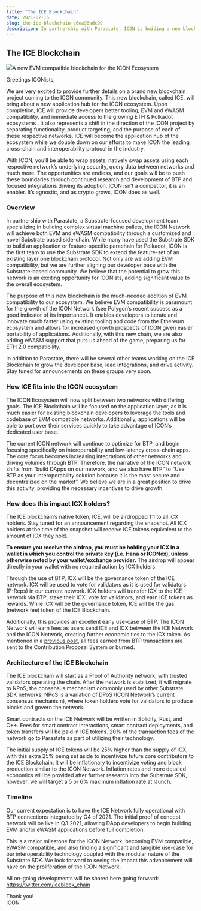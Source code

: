 ```yaml
---
title: "The ICE Blockchain"
date: 2021-07-15
slug: the-ice-blockchain-e6ea96adc99
description: In partnership with Parastate, ICON is buiding a new blockchain, called ICE, which will bring about a new application hub for the ICON ecosystem.
---
```


## The ICE Blockchain

![](https://cdn-images-1.medium.com/max/800/1*W0eKVsybZ6TdxV8UYJX5Yg.jpeg)A new EVM compatible blockchain for the ICON Ecosystem

Greetings ICONists,

We are very excited to provide further details on a brand new blockchain project coming to the ICON community. This new blockchain, called ICE, will bring about a new application hub for the ICON ecosystem. Upon completion, ICE will provide developers better tooling, EVM and eWASM compatibility, and immediate access to the growing ETH & Polkadot ecosystems . It also represents a shift in the direction of the ICON project by separating functionality, product targeting, and the purpose of each of these respective networks. ICE will become the application hub of the ecosystem while we double down on our efforts to make ICON the leading cross-chain and interoperability protocol in the industry.

With ICON, you’ll be able to wrap assets, natively swap assets using each respective network’s underlying security, query data between networks and much more. The opportunities are endless, and our goals will be to push these boundaries through continued research and development of BTP and focused integrations driving its adoption. ICON isn’t a competitor, it is an enabler. It’s agnostic, and as crypto grows, ICON does as well.

### **Overview**

In partnership with Parastate, a Substrate-focused development team specializing in building complex virtual machine pallets, the ICON Network will achieve both EVM and eWASM compatibility through a customized and novel Substrate based side-chain. While many have used the Substrate SDK to build an application or feature-specific parachain for Polkadot, ICON is the first team to use the Substrate SDK to extend the feature-set of an existing layer one blockchain protocol. Not only are we adding EVM compatibility, but we are further aligning our developer base with the Substrate-based community. We believe that the potential to grow this network is an exciting opportunity for ICONists, adding significant value to the overall ecosystem.

The purpose of this new blockchain is the much-needed addition of EVM compatibility to our ecosystem. We believe EVM compatibility is paramount for the growth of the ICON Network (see Polygon’s recent success as a good indicator of its importance). It enables developers to iterate and innovate much faster using existing tooling and code from the Ethereum ecosystem and allows for increased growth prospects of ICON given easier portability of applications. Additionally, with this new chain, we are also adding eWASM support that puts us ahead of the game, preparing us for ETH 2.0 compatibility.

In addition to Parastate, there will be several other teams working on the ICE Blockchain to grow the developer base, lead integrations, and drive activity. Stay tuned for announcements on these groups very soon.

### **How ICE fits into the ICON ecosystem**

The ICON Ecosystem will now split between two networks with differing goals. The ICE Blockchain will be focused on the application layer, as it is much easier for existing blockchain developers to leverage the tools and codebase of EVM compatible networks. Additionally, applications will be able to port over their services quickly to take advantage of ICON’s dedicated user base.

The current ICON network will continue to optimize for BTP, and begin focusing specifically on interoperability and low-latency cross-chain apps. The core focus becomes increasing integrations of other networks and driving volumes through BTP. Therefore, the narrative of the ICON network shifts from “build DApps on our network, and we also have BTP” to “Use BTP as your interoperability solution because it is the most secure and decentralized on the market”. We believe we are in a great position to drive this activity, providing the necessary incentives to drive growth.

### **How does this impact ICX holders?**

The ICE blockchain’s native token, ICE, will be airdropped 1:1 to all ICX holders. Stay tuned for an announcement regarding the snapshot. All ICX holders at the time of the snapshot will receive ICE tokens equivalent to the amount of ICX they hold.

**To ensure you receive the airdrop, you must be holding your ICX in a wallet in which you control the private key (i.e. Hana or ICONex), unless otherwise noted by your wallet/exchange provider.** The airdrop will appear directly in your wallet with no required action by ICX holders.

Through the use of BTP, ICX will be the governance token of the ICE network. ICX will be used to vote for validators as it is used for validators (P-Reps) in our current network. ICX holders will transfer ICX to the ICE network via BTP, stake their ICX, vote for validators, and earn ICE tokens as rewards. While ICX will be the governance token, ICE will be the gas (network fee) token of the ICE Blockchain.

Additionally, this provides an excellent early use-case of BTP. The ICON Network will earn fees as users send ICE and ICX between the ICE Network and the ICON Network, creating further economic ties to the ICX token. As mentioned in a [previous post](https://medium.com/helloiconworld/blockchain-transmission-protocol-btp-architecture-economics-and-key-differentiators-577eaf7ba3af), all fees earned from BTP transactions are sent to the Contribution Proposal System or burned.

### **Architecture of the ICE Blockchain**

The ICE blockchain will start as a Proof of Authority network, with trusted validators operating the chain. After the network is stabilized, it will migrate to NPoS, the consensus mechanism commonly used by other Substrate SDK networks. NPoS is a variation of DPoS (ICON Network’s current consensus mechanism), where token holders vote for validators to produce blocks and govern the network.

Smart contracts on the ICE Network will be written in Solidity, Rust, and C++. Fees for smart contract interactions, smart contract deployments, and token transfers will be paid in ICE tokens. 20% of the transaction fees of the network go to Parastate as part of utilizing their technology.

The initial supply of ICE tokens will be 25% higher than the supply of ICX, with this extra 25% being set aside to incentivize future core contributors to the ICE Blockchain. It will be inflationary to incentivize voting and block production similar to the ICON Network. Inflation rates and more detailed economics will be provided after further research into the Substrate SDK, however, we will target a 5 or 6% maximum inflation rate at launch.

### **Timeline**

Our current expectation is to have the ICE Network fully operational with BTP connections integrated by Q4 of 2021. The initial proof of concept network will be live in Q3 2021, allowing DApp developers to begin building EVM and/or eWASM applications before full completion.

This is a major milestone for the ICON Network, becoming EVM compatible, eWASM compatible, and also finding a significant and tangible use-case for our interoperability technology coupled with the modular nature of the Substrate SDK. We look forward to seeing the impact this advancement will have on the proliferation of the ICON Network.

All on-going developments will be shared here going forward: <https://twitter.com/iceblock_chain>

Thank you!  
ICON

